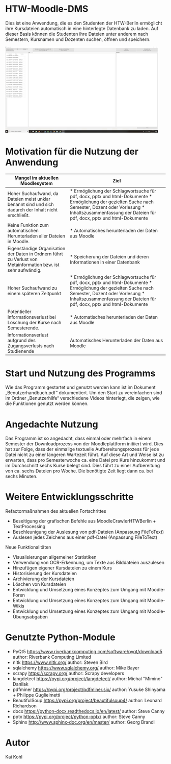 # HTW-Moodle-DMS
Dies ist eine Anwendung, die es den Studenten der HTW-Berlin ermöglicht ihre Kursdateien automatisch in eine hinterlegte Datenbank zu laden. Auf dieser Basis können die Studenten ihre Dateien unter anderem nach Semestern, Kursnamen und Dozenten suchen, öffnen und speichern.

![](MainSide.gif)

Motivation für die Nutzung der Anwendung
===============================
	
| Mangel im aktuellen Moodlesystem                                                                                                       | Ziel                                                                                                                                                                                   |
|---------------------------------------------------------------------------------------------------------------|----------------------------------------------------------------------------------------------------------------------------------------------------------------------------------------|
| Hoher Suchaufwand, da Dateien meist unklar benannt sind und sich dadurch der Inhalt nicht erschließt.         | * Ermöglichung der Schlagwortsuche für pdf, docx, pptx und html-Dokumente * Ermöglichung der gezielten Suche nach Semester, Dozent oder Vorlesung * Inhaltszusammenfassung der Dateien für pdf, docx, pptx und html-Dokumente |
| Keine Funktion zum automatischen Herunterladen aller Dateien in Moodle.                                       | * Automatisches herunterladen der Daten aus Moodle                                                                                                                                     |
| Eigenständige Organisation der Daten in Ordnern führt zu Verlust von Metainformation bzw. ist sehr aufwändig. | * Speicherung der Dateien und deren Informationen in einer Datenbank                                                                                                                   |
| Hoher Suchaufwand zu einem späteren Zeitpunkt                                                                 | * Ermöglichung der Schlagwortsuche für pdf, docx, pptx und html-Dokumente * Ermöglichung der gezielten Suche nach Semester, Dozent oder Vorlesung * Inhaltszusammenfassung der Dateien für pdf, docx, pptx und html-Dokumente |
| Potentieller Informationsverlust bei Löschung der Kurse nach Semesterende.                                    | * Automatisches herunterladen der Daten aus Moodle                                                                                                                                     |
| Informationsverlust aufgrund des Zugangsverlusts nach Studienende                                             | Automatisches Herunterladen der Daten aus Moodle                                                                                                                                       |


Start und Nutzung des Programms
=========================
Wie das Programm gestartet und genutzt werden kann ist im Dokument „Benutzerhandbuch.pdf“ dokumentiert. Um den Start zu vereinfachen sind im Ordner „Benutzerhilfe“ verschiedene Videos hinterlegt, die zeigen, wie die Funktionen genutzt werden können.

Angedachte Nutzung
===============
Das Programm ist so angedacht, dass einmal oder mehrfach in einem Semester der Downloadprozess von der Moodleplattform initiiert wird. Dies hat zur Folge, dass der einmalige textuelle Aufbereitungsprozess für jede Datei nicht zu einer längeren Wartezeit führt. Auf diese Art und Weise ist zu erwarten, dass pro Semesterwoche ca. eine Datei pro Kurs hinzukommt und im Durchschnitt sechs Kurse belegt sind. Dies führt zu einer Aufbereitung von ca. sechs Dateien pro Woche. Die benötigte Zeit liegt dann ca. bei sechs Minuten.

Weitere Entwicklungsschritte
============================
Refactormaßnahmen des aktuellen Fortschrittes
* Beseitigung der grafischen Befehle aus MoodleCrawlerHTWBerlin + TextProcessing
* Beschleunigung der Auslesung von pdf-Dateien (Anpassung FileToText)
* Auslesen jedes Zeichens aus einer pdf-Datei (Anpassung FileToText)

Neue Funktionalitäten
* Visualisierungen allgemeiner Statistiken
* Verwendung von OCR-Erkennung, um Texte aus Bilddateien auszulesen
* Hinzufügen eigener Kursdateien zu einem Kurs
* Historisierung der Kursdateien
* Archivierung der Kursdateien
* Löschen von Kursdateien
* Entwicklung und Umsetzung eines Konzeptes zum Umgang mit Moodle-Foren
* Entwicklung und Umsetzung eines Konzeptes zum Umgang mit Moodle-Wikis
* Entwicklung und Umsetzung eines Konzeptes zum Umgang mit Moodle-Übungsabgaben



Genutzte Python-Module 
======================
*  PyQt5 https://www.riverbankcomputing.com/software/pyqt/download5 author: Riverbank Computing Limited
* nltk https://www.nltk.org/ author: Steven Bird
* sqlalchemy https://www.sqlalchemy.org/ author: Mike Bayer
* scrapy https://scrapy.org/ author: Scrapy developers 
* langdetect https://pypi.org/project/langdetect/ author: Michal "Mimino" Danilak
* pdfminer https://pypi.org/project/pdfminer.six/ author: Yusuke Shinyama + Philippe Guglielmetti
* BeautifulSoup https://pypi.org/project/beautifulsoup4/ author: Leonard Richardson
* docx https://python-docx.readthedocs.io/en/latest/ author: Steve Canny
* pptx https://pypi.org/project/python-pptx/ author: Steve Canny
* Sphinx http://www.sphinx-doc.org/en/master/ author: Georg Brandl


Autor
=====
Kai Kohl
